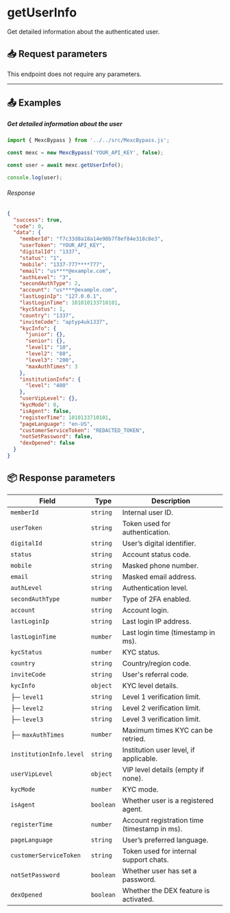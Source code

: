 # getUserInfo

Get detailed information about the authenticated user.

<!-- - **Endpoint:** `/api/` -->

## 📥 Request parameters

This endpoint does not require any parameters.

---

## 📤 Examples

##### Get detailed information about the user

```js
import { MexcBypass } from '../../src/MexcBypass.js';

const mexc = new MexcBypass('YOUR_API_KEY', false);

const user = await mexc.getUserInfo();

console.log(user);
```

###### Response

```JSON
{
  "success": true,
  "code": 0,
  "data": {
    "memberId": "f7c33d8a18a14e90b7f8ef84e318c8e3",
    "userToken": "YOUR_API_KEY",
    "digitalId": "1337",
    "status": "1",
    "mobile": "1337-777****777",
    "email": "us****@example.com",
    "authLevel": "3",
    "secondAuthType": 2,
    "account": "us****@example.com",
    "lastLoginIp": "127.0.0.1",
    "lastLoginTime": 101010133710101,
    "kycStatus": 1,
    "country": "1337",
    "inviteCode": "aptyp4uk1337",
    "kycInfo": {
      "junior": {},
      "senior": {},
      "level1": "10",
      "level2": "80",
      "level3": "200",
      "maxAuthTimes": 3
    },
    "institutionInfo": {
      "level": "400"
    },
    "userVipLevel": {},
    "kycMode": 0,
    "isAgent": false,
    "registerTime": 1010133710101,
    "pageLanguage": "en-US",
    "customerServiceToken": "REDACTED_TOKEN",
    "notSetPassword": false,
    "dexOpened": false
  }
}

```

## 📦 Response parameters

| **Field**                 | **Type**   | **Description** |
|---------------------------|------------|------------------|
| `memberId`                | `string`   | Internal user ID. |
| `userToken`               | `string`   | Token used for authentication. |
| `digitalId`               | `string`   | User’s digital identifier. |
| `status`                  | `string`   | Account status code. |
| `mobile`                  | `string`   | Masked phone number. |
| `email`                   | `string`   | Masked email address. |
| `authLevel`               | `string`   | Authentication level. |
| `secondAuthType`          | `number`   | Type of 2FA enabled. |
| `account`                 | `string`   | Account login. |
| `lastLoginIp`             | `string`   | Last login IP address. |
| `lastLoginTime`           | `number`   | Last login time (timestamp in ms). |
| `kycStatus`               | `number`   | KYC status. |
| `country`                 | `string`   | Country/region code. |
| `inviteCode`              | `string`   | User's referral code. |
| `kycInfo`                 | `object`   | KYC level details. |
| ├─ `level1`               | `string`   | Level 1 verification limit. |
| ├─ `level2`               | `string`   | Level 2 verification limit. |
| ├─ `level3`               | `string`   | Level 3 verification limit. |
| ├─ `maxAuthTimes`         | `number`   | Maximum times KYC can be retried. |
| `institutionInfo.level`   | `string`   | Institution user level, if applicable. |
| `userVipLevel`            | `object`   | VIP level details (empty if none). |
| `kycMode`                 | `number`   | KYC mode. |
| `isAgent`                 | `boolean`  | Whether user is a registered agent. |
| `registerTime`            | `number`   | Account registration time (timestamp in ms). |
| `pageLanguage`            | `string`   | User’s preferred language. |
| `customerServiceToken`    | `string`   | Token used for internal support chats. |
| `notSetPassword`          | `boolean`  | Whether user has set a password. |
| `dexOpened`               | `boolean`  | Whether the DEX feature is activated. |
